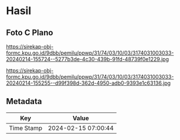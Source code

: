 # Hasil

## Foto C Plano

https://sirekap-obj-formc.kpu.go.id/9dbb/pemilu/ppwp/31/74/03/10/03/3174031003033-20240214-155724--5277b3de-4c30-439b-91fd-48739f0e1229.jpg

https://sirekap-obj-formc.kpu.go.id/9dbb/pemilu/ppwp/31/74/03/10/03/3174031003033-20240214-155255--d99f398d-362d-4950-adb0-9393e1c63136.jpg


## Metadata

| Key        | Value               |
| ---------- | ------------------- |
| Time Stamp | 2024-02-15 07:00:44 |



